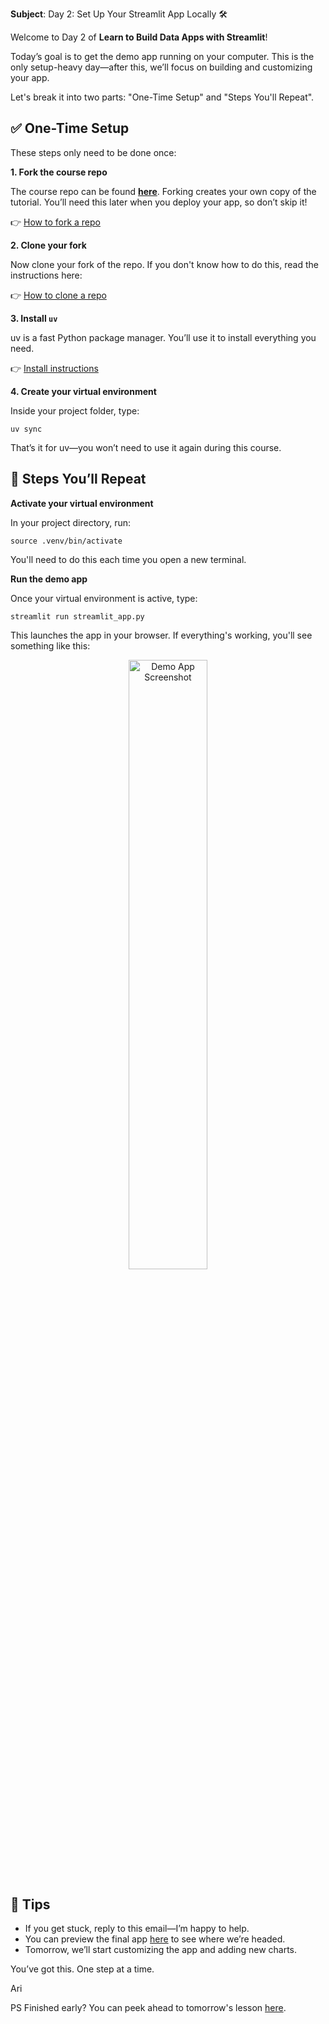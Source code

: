 **Subject**: Day 2: Set Up Your Streamlit App Locally 🛠

Welcome to Day 2 of **Learn to Build Data Apps with Streamlit**!

Today’s goal is to get the demo app running on your computer. This is the only setup-heavy day—after this, we’ll focus on building and customizing your app.

Let's break it into two parts: "One-Time Setup" and "Steps You'll Repeat".

## ✅ One-Time Setup

These steps only need to be done once:

**1. Fork the course repo**

The course repo can be found **[here](https://github.com/arilamstein/streamlit_tutorial)**. Forking creates your own copy of the tutorial. You’ll need this later when you deploy your app, so don’t skip it! 

👉 [How to fork a repo](https://docs.github.com/en/pull-requests/collaborating-with-pull-requests/working-with-forks/fork-a-repo)

**2. Clone your fork**

Now clone your fork of the repo. If you don't know how to do this, read the instructions here:

👉 [How to clone a repo](https://docs.github.com/en/repositories/creating-and-managing-repositories/cloning-a-repository)

**3. Install `uv`**

uv is a fast Python package manager. You’ll use it to install everything you need. 

👉 [Install instructions](https://docs.astral.sh/uv/#installation)

**4. Create your virtual environment**

Inside your project folder, type:

`uv sync`

That’s it for uv—you won’t need to use it again during this course.

## 🔁 Steps You’ll Repeat

**Activate your virtual environment**

In your project directory, run:

`source .venv/bin/activate`

You'll need to do this each time you open a new terminal.

**Run the demo app**

Once your virtual environment is active, type:

`streamlit run streamlit_app.py`

This launches the app in your browser. If everything's working, you'll see something like this:

<p align="center">
  <img src="../screenshot-demo-app.png" alt="Demo App Screenshot" width="50%">
</p>

## 🧠 Tips

  * If you get stuck, reply to this email—I’m happy to help.
  * You can preview the final app [here](https://arilamstein-tutorial.streamlit.app/) to see where we’re headed.
  * Tomorrow, we’ll start customizing the app and adding new charts.

You’ve got this. One step at a time.

Ari

PS Finished early? You can peek ahead to tomorrow's lesson [here](https://github.com/arilamstein/streamlit_tutorial/blob/main/emails/day-3.md).